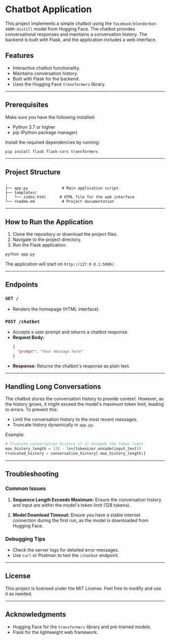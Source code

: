 # Chatbot Application

This project implements a simple chatbot using the `facebook/blenderbot-400M-distill` model from Hugging Face. The chatbot provides conversational responses and maintains a conversation history. The backend is built with Flask, and the application includes a web interface.

## Features

- Interactive chatbot functionality.
- Maintains conversation history.
- Built with Flask for the backend.
- Uses the Hugging Face `transformers` library.

---

## Prerequisites

Make sure you have the following installed:

- Python 3.7 or higher
- pip (Python package manager)

Install the required dependencies by running:

```bash
pip install flask flask-cors transformers
```

---

## Project Structure

```
.
├── app.py               # Main application script
├── templates/
│   └── index.html      # HTML file for the web interface
└── readme.md            # Project documentation
```

---

## How to Run the Application

1. Clone the repository or download the project files.
2. Navigate to the project directory.
3. Run the Flask application:

```bash
python app.py
```

The application will start on `http://127.0.0.1:5000/`.

---

## Endpoints

### `GET /`
- Renders the homepage (HTML interface).

### `POST /chatbot`
- Accepts a user prompt and returns a chatbot response.
- **Request Body:**
  ```json
  {
    "prompt": "Your message here"
  }
  ```
- **Response:**
  Returns the chatbot's response as plain text.

---

## Handling Long Conversations

The chatbot stores the conversation history to provide context. However, as the history grows, it might exceed the model's maximum token limit, leading to errors. To prevent this:

- Limit the conversation history to the most recent messages.
- Truncate history dynamically in `app.py`.

Example:

```python
# Truncate conversation history if it exceeds the token limit
max_history_length = 128 - len(tokenizer.encode(input_text))
truncated_history = conversation_history[-max_history_length:]
```

---

## Troubleshooting

### Common Issues

1. **Sequence Length Exceeds Maximum:**
   Ensure the conversation history and input are within the model's token limit (128 tokens).

2. **Model Download Timeout:**
   Ensure you have a stable internet connection during the first run, as the model is downloaded from Hugging Face.

### Debugging Tips

- Check the server logs for detailed error messages.
- Use `curl` or Postman to test the `/chatbot` endpoint.

---

## License

This project is licensed under the MIT License. Feel free to modify and use it as needed.

---

## Acknowledgments

- Hugging Face for the `transformers` library and pre-trained models.
- Flask for the lightweight web framework.
